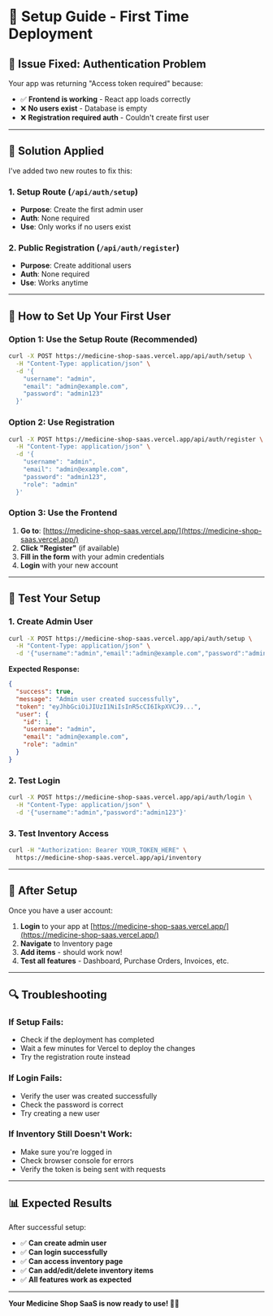 # 🚀 Setup Guide - First Time Deployment

## 🎯 **Issue Fixed: Authentication Problem**

Your app was returning "Access token required" because:
- ✅ **Frontend is working** - React app loads correctly
- ❌ **No users exist** - Database is empty
- ❌ **Registration required auth** - Couldn't create first user

---

## 🔧 **Solution Applied**

I've added two new routes to fix this:

### **1. Setup Route** (`/api/auth/setup`)
- **Purpose**: Create the first admin user
- **Auth**: None required
- **Use**: Only works if no users exist

### **2. Public Registration** (`/api/auth/register`)
- **Purpose**: Create additional users
- **Auth**: None required
- **Use**: Works anytime

---

## 🚀 **How to Set Up Your First User**

### **Option 1: Use the Setup Route (Recommended)**

```bash
curl -X POST https://medicine-shop-saas.vercel.app/api/auth/setup \
  -H "Content-Type: application/json" \
  -d '{
    "username": "admin",
    "email": "admin@example.com",
    "password": "admin123"
  }'
```

### **Option 2: Use Registration**

```bash
curl -X POST https://medicine-shop-saas.vercel.app/api/auth/register \
  -H "Content-Type: application/json" \
  -d '{
    "username": "admin",
    "email": "admin@example.com",
    "password": "admin123",
    "role": "admin"
  }'
```

### **Option 3: Use the Frontend**

1. **Go to**: [https://medicine-shop-saas.vercel.app/](https://medicine-shop-saas.vercel.app/)
2. **Click "Register"** (if available)
3. **Fill in the form** with your admin credentials
4. **Login** with your new account

---

## 🧪 **Test Your Setup**

### **1. Create Admin User**
```bash
curl -X POST https://medicine-shop-saas.vercel.app/api/auth/setup \
  -H "Content-Type: application/json" \
  -d '{"username":"admin","email":"admin@example.com","password":"admin123"}'
```

**Expected Response:**
```json
{
  "success": true,
  "message": "Admin user created successfully",
  "token": "eyJhbGciOiJIUzI1NiIsInR5cCI6IkpXVCJ9...",
  "user": {
    "id": 1,
    "username": "admin",
    "email": "admin@example.com",
    "role": "admin"
  }
}
```

### **2. Test Login**
```bash
curl -X POST https://medicine-shop-saas.vercel.app/api/auth/login \
  -H "Content-Type: application/json" \
  -d '{"username":"admin","password":"admin123"}'
```

### **3. Test Inventory Access**
```bash
curl -H "Authorization: Bearer YOUR_TOKEN_HERE" \
  https://medicine-shop-saas.vercel.app/api/inventory
```

---

## 🎉 **After Setup**

Once you have a user account:

1. **Login** to your app at [https://medicine-shop-saas.vercel.app/](https://medicine-shop-saas.vercel.app/)
2. **Navigate** to Inventory page
3. **Add items** - should work now!
4. **Test all features** - Dashboard, Purchase Orders, Invoices, etc.

---

## 🔍 **Troubleshooting**

### **If Setup Fails:**
- Check if the deployment has completed
- Wait a few minutes for Vercel to deploy the changes
- Try the registration route instead

### **If Login Fails:**
- Verify the user was created successfully
- Check the password is correct
- Try creating a new user

### **If Inventory Still Doesn't Work:**
- Make sure you're logged in
- Check browser console for errors
- Verify the token is being sent with requests

---

## 📊 **Expected Results**

After successful setup:

- ✅ **Can create admin user**
- ✅ **Can login successfully**
- ✅ **Can access inventory page**
- ✅ **Can add/edit/delete inventory items**
- ✅ **All features work as expected**

---

**Your Medicine Shop SaaS is now ready to use! 🏥💊** 
